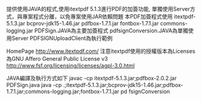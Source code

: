 提供使用JAVA的程式,使用itextpdf 5.1.3進行PDF的加簽功能,
單獨使用Server方式，與專案程式分離，以免專案使用JAR依賴問題
本PDF加簽程式使用
itextpdf-5.1.3.jar
bcprov-jdk15-1.46.jar
pdfbox-1.7.1.jar
fontbox-1.7.1.jar
commons-logging.jar
PDFSign.JAVA為主要加簽程式
pdfsignConversion.JAVA為單獨使用Server
PDFSIGNUploadClient為執行範例

HomePage	http://www.itextpdf.com/
注意itextpdf使用的授權版本為Licenses為GNU Affero General Public License v3
http://www.fsf.org/licensing/licenses/agpl-3.0.html

JAVA編譯及執行方式如下
javac -cp itextpdf-5.1.3.jar;pdfbox-2.0.2.jar PDFSign.java
java -cp .;itextpdf-5.1.3.jar;bcprov-jdk15-1.46.jar;pdfbox-1.7.1.jar;commons-logging.jar;fontbox-1.7.1.jar pd
fsignConversion
